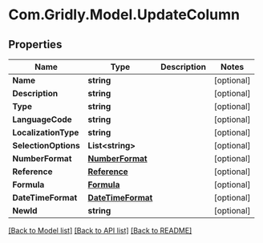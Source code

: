 # Com.Gridly.Model.UpdateColumn

## Properties

Name | Type | Description | Notes
------------ | ------------- | ------------- | -------------
**Name** | **string** |  | [optional] 
**Description** | **string** |  | [optional] 
**Type** | **string** |  | [optional] 
**LanguageCode** | **string** |  | [optional] 
**LocalizationType** | **string** |  | [optional] 
**SelectionOptions** | **List&lt;string&gt;** |  | [optional] 
**NumberFormat** | [**NumberFormat**](NumberFormat.md) |  | [optional] 
**Reference** | [**Reference**](Reference.md) |  | [optional] 
**Formula** | [**Formula**](Formula.md) |  | [optional] 
**DateTimeFormat** | [**DateTimeFormat**](DateTimeFormat.md) |  | [optional] 
**NewId** | **string** |  | [optional] 

[[Back to Model list]](../README.md#documentation-for-models) [[Back to API list]](../README.md#documentation-for-api-endpoints) [[Back to README]](../README.md)

